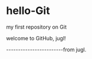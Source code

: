 hello-Git
=========

my first repository on Git

welcome to GitHub, jugl! 

------------------------from jugl.

